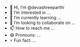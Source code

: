 - 👋 Hi, I’m @devashreeparthi
- 👀 I’m interested in ...
- 🌱 I’m currently learning ...
- 💞️ I’m looking to collaborate on ...
- 📫 How to reach me ...
- 😄 Pronouns: ...
- ⚡ Fun fact: ...

<!---
devashreeparthi/devashreeparthi is a ✨ special ✨ repository because its `README.md` (this file) appears on your GitHub profile.
You can click the Preview link to take a look at your changes.
--->
